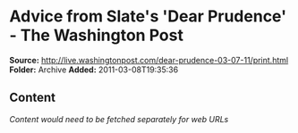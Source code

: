 # Advice from Slate's 'Dear Prudence' - The Washington Post

**Source:** http://live.washingtonpost.com/dear-prudence-03-07-11/print.html
**Folder:** Archive
**Added:** 2011-03-08T19:35:36




## Content
*Content would need to be fetched separately for web URLs*

